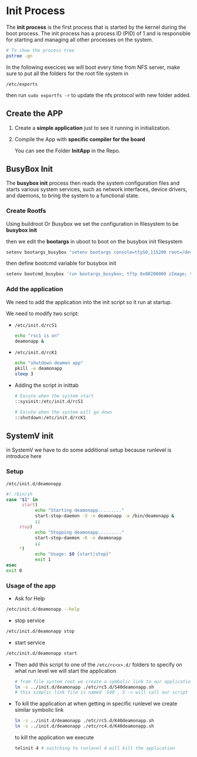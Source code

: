 # Init Process

The **init process** is the first process that is started by the kernel during the boot process. The init process has a process ID (PID) of 1 and is responsible for starting and managing all other processes on the system.

```bash
# To show the process tree
pstree -gn 
```

In the following execices we will boot every time from NFS server, make sure to put all the folders for the root file system in

`/etc/exports`

then run `sudo exportfs -r` to update the nfs protocol with new folder added.

## Create the APP

1. Create a **simple application** just to see it running in initialization.

2. Compile the App with **specific compiler for the board**

   You can see the Folder **InitApp** in the Repo.

## BusyBox Init

The **busybox init** process then reads the system configuration files and starts various system services, such as network interfaces, device drivers, and daemons, to bring the system to a functional state.

### Create Rootfs

Using buildroot Or Busybox we set the configuration in filesystem to be **busybox init**

then we edit the **bootargs** in uboot to boot on the busybox init filesystem

```bash
setenv bootargs_busybox "setenv bootargs console=ttyS0,115200 root=/dev/nfs ip=192.168.7.100:::::eth0 nfsroot=192.168.7.1:/home/fady/rfs_bb,nfsvers=3,tcp rw init=/sbin/init"
```

then define bootcmd variable for busybox init

```bash
setenv bootcmd_busybox 'run bootargs_busybox; tftp 0x80200000 zImage; tftp 0x82000000 am335x-boneblack.dtb; bootz 0x80200000 - 0x82000000'
```

### Add the application

We need to add the application into the init script so it run at startup.

We need to modify two script:

- `/etc/init.d/rcS1`

  ```bash
  echo "rsc1 is on"
  deamonapp &
  ```

- `/etc/init.d/rcK1`

  ```bash
  echo "shutdown deamon app"
  pkill -e deamonapp
  sleep 3
  ```

- Adding the script in inittab

  ```bash
  # Excute when the system start
  ::sysinit:/etc/init.d/rcS1
  
  # Excute when the system will go down
  ::shutdown:/etc/init.d/rcK1
  ```


## SystemV init

in SystemV we have to do some additional setup because runlevel is introduce here

### Setup

`/etc/init.d/deamonapp`

```sh
#! /bin/sh
case "$1" in
      start)
           echo "Starting deamonapp........."
           start-stop-daemon -S -n deamonapp -a /bin/deamonapp &
           ;;
     stop)
           echo "Stopping deamonapp........."
           start-stop-daemon -K -n deamonapp
           ;;
     *)
           echo "Usage: $0 {start|stop}"
           exit 1
esac
exit 0
```

### Usage of the app

- Ask for Help

```sh
/etc/init.d/deamonapp --help
```

- stop service

```sh
/etc/init.d/deamonapp stop
```

- start service

```sh
/etc/init.d/deamonapp start
```

- Then add this script to one of the `/etc/rc<x>.d/` folders to specify on what run level we will start the application

  ```sh
  # from file system root we create a symbolic link to our application and place it in one of the rc<runlevel> folders(runlevel)
  ln -s ../init.d/deamonapp ./etc/rc5.d/S40deamonapp.sh
  # this simplic link file is named `S40`, S -> will call our script with `start` as argument, `40` order of execution
  ```

- To kill the application at when getting in specific runlevel we create similar symbolic link

  ```sh
  ln -s ../init.d/deamonapp ./etc/rc5.d/K40deamonapp.sh
  ln -s ../init.d/deamonapp ./etc/rc4.d/K40deamonapp.sh
  ```

  to kill the application we execute

  ```sh
  telinit 4 # switching to runlevel 4 will kill the application
  ```

